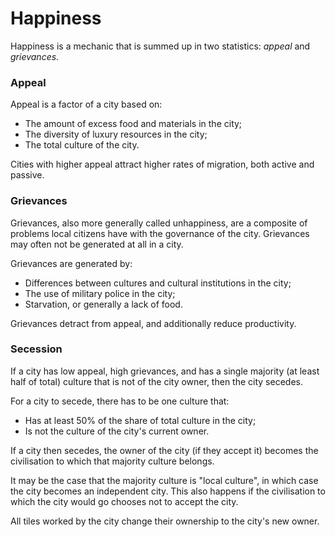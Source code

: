 # Happiness

Happiness is a mechanic that is summed up in two statistics: *appeal* and *grievances*. 

### Appeal

Appeal is a factor of a city based on:

- The amount of excess food and materials in the city;
- The diversity of luxury resources in the city;
- The total culture of the city.

Cities with higher appeal attract higher rates of migration, both active and passive. 

### Grievances

Grievances, also more generally called unhappiness, are a composite of problems local citizens have with the governance of the city. Grievances may often not be generated at all in a city. 

Grievances are generated by:
- Differences between cultures and cultural institutions in the city;
- The use of military police in the city;
- Starvation, or generally a lack of food.

Grievances detract from appeal, and additionally reduce productivity.

### Secession

If a city has low appeal, high grievances, and has a single majority (at least half of total) culture that is not of the city owner, then the city secedes. 

For a city to secede, there has to be one culture that:
 - Has at least 50% of the share of total culture in the city;
 - Is not the culture of the city's current owner. 

If a city then secedes, the owner of the city (if they accept it) becomes the civilisation to which that majority culture belongs. 

It may be the case that the majority culture is "local culture", in which case the city becomes an independent city. This also happens if the civilisation to which the city would go chooses not to accept the city.

All tiles worked by the city change their ownership to the city's new owner. 